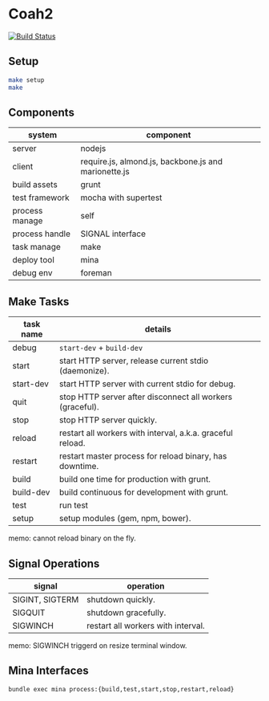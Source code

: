 # Coah2

  [![Build Status](https://travis-ci.org/geta6/coah2.svg?branch=master)](https://travis-ci.org/geta6/coah2)

## Setup

```sh
make setup
make
```

## Components

system         | component
---------------|-----------
server         | nodejs
client         | require.js, almond.js, backbone.js and marionette.js
build assets   | grunt
test framework | mocha with supertest
process manage | self
process handle | SIGNAL interface
task manage    | make
deploy tool    | mina
debug env      | foreman

## Make Tasks

task name   | details
------------|---------
debug       | `start-dev` + `build-dev`
start       | start HTTP server, release current stdio (daemonize).
start-dev   | start HTTP server with current stdio for debug.
quit        | stop HTTP server after disconnect all workers (graceful).
stop        | stop HTTP server quickly.
reload      | restart all workers with interval, a.k.a. graceful reload.
restart     | restart master process for reload binary, has downtime.
build       | build one time for production with grunt.
build-dev   | build continuous for development with grunt.
test        | run test
setup       | setup modules (gem, npm, bower).

memo: cannot reload binary on the fly.

## Signal Operations

signal          | operation
----------------|-----------
SIGINT, SIGTERM | shutdown quickly.
SIGQUIT         | shutdown gracefully.
SIGWINCH        | restart all workers with interval.

memo: SIGWINCH triggerd on resize terminal window.

## Mina Interfaces

    bundle exec mina process:{build,test,start,stop,restart,reload}

